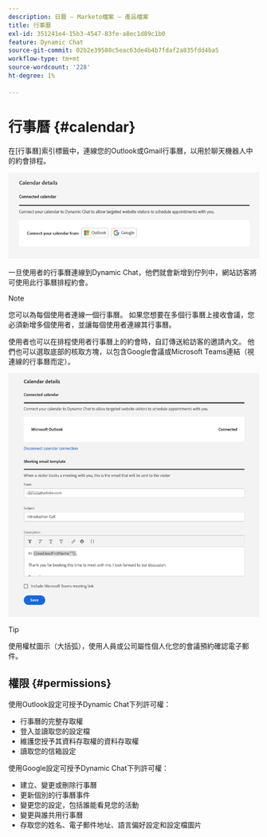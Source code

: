 ```yaml
---
description: 日曆 — Marketo檔案 — 產品檔案
title: 行事曆
exl-id: 351241e4-15b3-4547-83fe-a8ec1d89c1b0
feature: Dynamic Chat
source-git-commit: 02b2e39580c5eac63de4b4b7fdaf2a835fdd4ba5
workflow-type: tm+mt
source-wordcount: '228'
ht-degree: 1%

---
```


# 行事曆 {#calendar}

在[行事曆]索引標籤中，連線您的Outlook或Gmail行事曆，以用於聊天機器人中的約會排程。

![](assets/calendar-1.png)

一旦使用者的行事曆連線到Dynamic Chat，他們就會新增到佇列中，網站訪客將可使用此行事曆排程約會。

>[!NOTE]
>
>您可以為每個使用者連線一個行事曆。 如果您想要在多個行事曆上接收會議，您必須新增多個使用者，並讓每個使用者連線其行事曆。

使用者也可以在排程使用者行事曆上的約會時，自訂傳送給訪客的邀請內文。 他們也可以選取底部的核取方塊，以包含Google會議或Microsoft Teams連結（視連線的行事曆而定）。

![](assets/calendar-2.png)

>[!TIP]
>
>使用權杖圖示（大括弧），使用人員或公司屬性個人化您的會議預約確認電子郵件。

## 權限 {#permissions}

使用Outlook設定可授予Dynamic Chat下列許可權：

* 行事曆的完整存取權
* 登入並讀取您的設定檔
* 維護您授予其資料存取權的資料存取權
* 讀取您的信箱設定

使用Google設定可授予Dynamic Chat下列許可權：

* 建立、變更或刪除行事曆
* 更新個別的行事曆事件
* 變更您的設定，包括誰能看見您的活動
* 變更與誰共用行事曆
* 存取您的姓名、電子郵件地址、語言偏好設定和設定檔圖片
